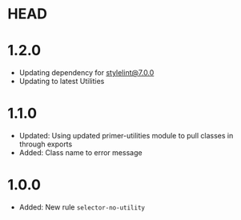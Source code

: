 
# HEAD

# 1.2.0

- Updating dependency for stylelint@7.0.0
- Updating to latest Utilities

# 1.1.0

  * Updated: Using updated primer-utilities module to pull classes in through exports
  * Added: Class name to error message

# 1.0.0

  * Added: New rule `selector-no-utility`
